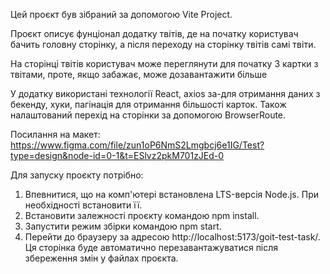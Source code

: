 Цей проєкт був зібраний за допомогою Vite Project.

Проєкт описує фунціонал додатку твітів, де на початку користувач бачить головну сторінку, а після переходу на сторінку твітів самі твіти.

На сторінці твітів користувач може переглянути для початку 3 картки з твітами, проте, якщо забажає, може дозавантажити більше

У додатку використані технології React, axios за-для отримання даних з бекенду, хуки, пагінація для отримання більшості карток. Також
налаштований перехід на сторінки за допомогою BrowserRoute.

Посилання на макет:
https://www.figma.com/file/zun1oP6NmS2Lmgbcj6e1IG/Test?type=design&node-id=0-1&t=ESlvz2pkM701zJEd-0

Для запуску проєкту потрібно:

1. Впевнитися, що на комп'ютері встановлена LTS-версія Node.js. При необхідності встановити її.
2. Встановити залежності проєкту командою npm install.
3. Запустити режим збірки командою npm start.
4. Перейти до браузеру за адресою http://localhost:5173/goit-test-task/. Ця сторінка буде автоматично перезавантажуватися після збереження змін у файлах проєкта.
